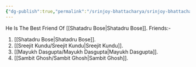 ```yaml
---
{"dg-publish":true,"permalink":"/srinjoy-bhattacharya/srinjoy-bhattacharya/"}
---
```


He Is The Best Friend Of [[Shatadru Bose\|Shatadru Bose]].
Friends:-
1. [[Shatadru Bose\|Shatadru Bose]].
2. [[Sreejit Kundu/Sreejit Kundu\|Sreejit Kundu]].
3. [[Mayukh Dasgupta/Mayukh Dasgupta\|Mayukh Dasgupta]].
4. [[Sambit Ghosh/Sambit Ghosh\|Sambit Ghosh]].